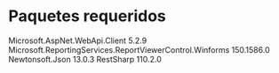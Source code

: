 # Paquetes requeridos

Microsoft.AspNet.WebApi.Client 5.2.9
Microsoft.ReportingServices.ReportViewerControl.Winforms 150.1586.0
Newtonsoft.Json 13.0.3
RestSharp 110.2.0
